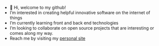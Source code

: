 - 👋 Hi, welcome to my github!
-  I’m interested in creating helpful innovative software on the internet of things
-  I’m currently learning front and back end technologies
-  I’m looking to collaborate on open source projects that are interesting or comes along my way.
-  Reach me by visiting my <a href="https://caesarc6.github.io" target="_blank">personal site</a>


<!---
caesarc6/caesarc6 is a ✨ special ✨ repository because its `README.md` (this file) appears on your GitHub profile.
You can click the Preview link to take a look at your changes.
--->
